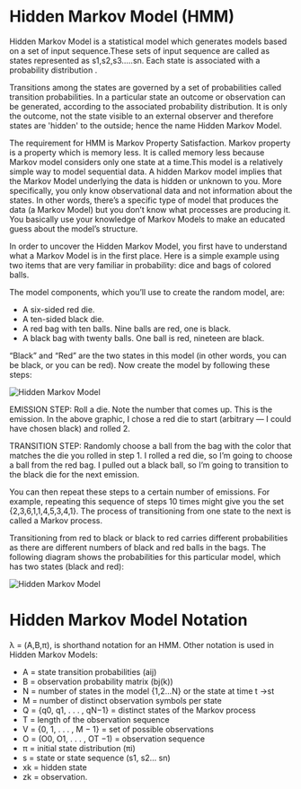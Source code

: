 # Hidden Markov Model (HMM)

Hidden Markov Model is a statistical model which generates models based on a set of input sequence.These sets of input sequence are called as states represented as s1,s2,s3.....sn.
Each state is associated with a probability distribution .

Transitions among the states are governed by a set of probabilities called transition probabilities. In a particular state an outcome or observation can be generated, according to the associated probability distribution. It is only the outcome, not the state visible to an external observer and therefore states are 'hidden' to the outside; hence the name Hidden Markov Model.

The requirement for HMM is Markov Property Satisfaction. Markov property is a property which is memory less. It is called memory less because Markov model considers only one state at a time.This model is a relatively simple way to model sequential data. A hidden Markov model implies that the Markov Model underlying the data is hidden or unknown to you. More specifically, you only know observational data and not information about the states. In other words, there’s a specific type of model that produces the data (a Markov Model) but you don’t know what processes are producing it. You basically use your knowledge of Markov Models to make an educated guess about the model’s structure.

In order to uncover the Hidden Markov Model, you first have to understand what a Markov Model is in the first place. Here is a simple example using two items that are very familiar in probability: dice and bags of colored balls.

The model components, which you’ll use to create the random model, are:

- A six-sided red die.
- A ten-sided black die.
- A red bag with ten balls. Nine balls are red, one is black.
- A black bag with twenty balls. One ball is red, nineteen are black.

“Black” and “Red” are the two states in this model (in other words, you can be black, or you can be red).
Now create the model by following these steps:

![Hidden Markov Model](http://www.statisticshowto.com/wp-content/uploads/2015/09/hidden-markov-model.png)

EMISSION STEP: Roll a die. Note the number that comes up. This is the emission. In the above graphic, I chose a red die to start (arbitrary — I could have chosen black) and rolled 2.

TRANSITION STEP: Randomly choose a ball from the bag with the color that matches the die you rolled in step 1. I rolled a red die, so I’m going to choose a ball from the red bag. I pulled out a black ball, so I’m going to transition to the black die for the next emission.

You can then repeat these steps to a certain number of emissions. For example, repeating this sequence of steps 10 times might give you the set {2,3,6,1,1,4,5,3,4,1}. The process of transitioning from one state to the next is called a Markov process.

Transitioning from red to black or black to red carries different probabilities as there are different numbers of black and red balls in the bags. The following diagram shows the probabilities for this particular model, which has two states (black and red):

![Hidden Markov Model](http://www.statisticshowto.com/wp-content/uploads/2015/09/TRANSITIONS-2.png)

# Hidden Markov Model Notation
λ = (A,B,π), is shorthand notation for an HMM. Other notation is used in Hidden Markov Models:

- A = state transition probabilities (aij)
- B = observation probability matrix (bj(k))
- N = number of states in the model {1,2…N} or the state at time t →st
- M = number of distinct observation symbols per state
- Q = {q0, q1, . . . , qN−1} = distinct states of the Markov process
- T = length of the observation sequence
- V = {0, 1, . . . , M − 1} = set of possible observations
- O = (O0, O1, . . . , OT −1) = observation sequence
- π = initial state distribution (πi)
- s = state or state sequence (s1, s2… sn)
- xk = hidden state
- zk = observation.



 
   
